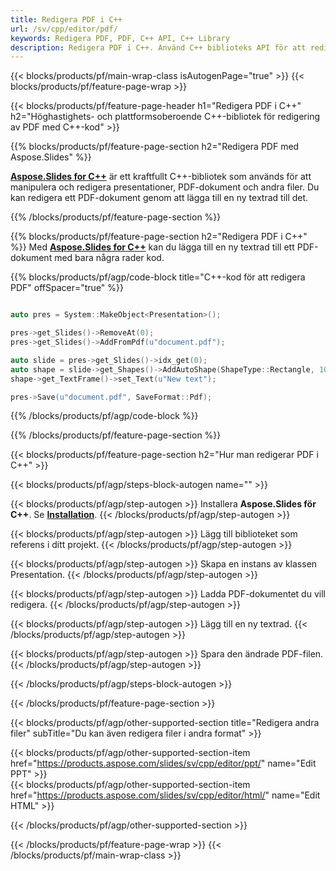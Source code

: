```yaml
---
title: Redigera PDF i C++
url: /sv/cpp/editor/pdf/
keywords: Redigera PDF, PDF, C++ API, C++ Library
description: Redigera PDF i C++. Använd C++ biblioteks API för att redigera PDF-dokument
---
```


{{< blocks/products/pf/main-wrap-class isAutogenPage="true" >}}
{{< blocks/products/pf/feature-page-wrap >}}

{{< blocks/products/pf/feature-page-header h1="Redigera PDF i C++" h2="Höghastighets- och plattformsoberoende C++-bibliotek för redigering av PDF med C++-kod" >}}

{{% blocks/products/pf/feature-page-section h2="Redigera PDF med Aspose.Slides" %}}

[**Aspose.Slides for C++**](https://products.aspose.com/slides/sv/cpp/) är ett kraftfullt C++-bibliotek som används för att manipulera och redigera presentationer, PDF-dokument och andra filer. Du kan redigera ett PDF-dokument genom att lägga till en ny textrad till det. 

{{% /blocks/products/pf/feature-page-section %}}




{{% blocks/products/pf/feature-page-section  h2="Redigera PDF i C++" %}}
Med [**Aspose.Slides for C++**](https://products.aspose.com/slides/sv/cpp/) kan du lägga till en ny textrad till ett PDF-dokument med bara några rader kod.

{{% blocks/products/pf/agp/code-block title="C++-kod för att redigera PDF" offSpacer="true" %}}
```cpp

auto pres = System::MakeObject<Presentation>();

pres->get_Slides()->RemoveAt(0);
pres->get_Slides()->AddFromPdf(u"document.pdf");

auto slide = pres->get_Slides()->idx_get(0);
auto shape = slide->get_Shapes()->AddAutoShape(ShapeType::Rectangle, 10.0f, 10.0f, 100.0f, 50.0f);
shape->get_TextFrame()->set_Text(u"New text");

pres->Save(u"document.pdf", SaveFormat::Pdf);
```
{{% /blocks/products/pf/agp/code-block %}}

{{% /blocks/products/pf/feature-page-section %}}




{{< blocks/products/pf/feature-page-section  h2="Hur man redigerar PDF i C++" >}}


{{< blocks/products/pf/agp/steps-block-autogen name="" >}}


{{< blocks/products/pf/agp/step-autogen >}}
Installera **Aspose.Slides för C++**. Se [**Installation**](https://docs.aspose.com/slides/cpp/installation/).
{{< /blocks/products/pf/agp/step-autogen >}}

{{< blocks/products/pf/agp/step-autogen >}}
Lägg till biblioteket som referens i ditt projekt.
{{< /blocks/products/pf/agp/step-autogen >}}

{{< blocks/products/pf/agp/step-autogen >}}
Skapa en instans av klassen Presentation.
{{< /blocks/products/pf/agp/step-autogen >}}

{{< blocks/products/pf/agp/step-autogen >}}
Ladda PDF-dokumentet du vill redigera.
{{< /blocks/products/pf/agp/step-autogen >}}

{{< blocks/products/pf/agp/step-autogen >}}
Lägg till en ny textrad.
{{< /blocks/products/pf/agp/step-autogen >}}

{{< blocks/products/pf/agp/step-autogen >}}
Spara den ändrade PDF-filen.
{{< /blocks/products/pf/agp/step-autogen >}}


{{< /blocks/products/pf/agp/steps-block-autogen >}}


{{< /blocks/products/pf/feature-page-section >}}




{{< blocks/products/pf/agp/other-supported-section title="Redigera andra filer" subTitle="Du kan även redigera filer i andra format" >}}

{{< blocks/products/pf/agp/other-supported-section-item href="https://products.aspose.com/slides/sv/cpp/editor/ppt/" name="Edit PPT" >}}    
{{< blocks/products/pf/agp/other-supported-section-item href="https://products.aspose.com/slides/sv/cpp/editor/html/" name="Edit HTML" >}}  



{{< /blocks/products/pf/agp/other-supported-section >}}

{{< /blocks/products/pf/feature-page-wrap >}}
{{< /blocks/products/pf/main-wrap-class >}}